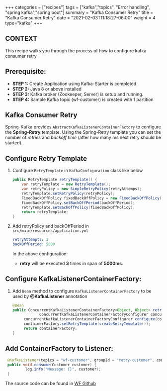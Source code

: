 +++
categories = ["recipes"]
tags = ["kafka","topics", "Error handling", "spring kafka","spring boot"]
summary = "Kafka Consumer Retry"
title = "Kafka Consumer Retry"
date = "2021-02-03T11:18:27-06:00"
weight = 4
type="kafka"
+++

## CONTEXT
This recipe walks you through the process of how to configure kafka consumer retry

## Prerequisite:

- **STEP 1:** Create Application using Kafka-Starter is completed.
- **STEP 2:** Java 8 or above installed
- **STEP 3:** Kafka broker (Zookeeper, Server) is setup and running.
- **STEP 4:** Sample Kafka topic (wf-customer) is created with 1 partition 


## Kafka Consumer Retry

Spring-Kafka provides `AbstractKafkaListenerContainerFactory` to configure the **Spring-Retry** template. 
Using the Spring-Retry template you can set the number of _retries_ and _backoff time_ (after how many ms next retry should be started).

## Configure Retry Template 

1. Configure `RetryTemplate` in `KafkaConfiguration` class like below
   
    ```java
    public RetryTemplate retryTemplate() {
        var retryTemplate = new RetryTemplate();
        var retryPolicy = new SimpleRetryPolicy(retryAttemps);
        retryTemplate.setRetryPolicy(retryPolicy);
        FixedBackOffPolicy fixedBackOffPolicy = new FixedBackOffPolicy();
        fixedBackOffPolicy.setBackOffPeriod(backOffPeriod);
        retryTemplate.setBackOffPolicy(fixedBackOffPolicy);
        return retryTemplate;
    }
   ```
1. Add retryPolicy and backOffPeriod in `src/main/resources/application.yml`

    ```yaml
    retryAttempts: 3
    backOffPeriod: 5000
    ```
   
   In the above configuration:
   * **retry** will be executed **3** times in span of **5000ms**.
   
## Configure KafkaListenerContainerFactory:

1. Add `Bean` method to configure `KafkaListenerContainerFactory` to be used by **@KafkaListener** annotation

    ```java
    @Bean
    public ConcurrentKafkaListenerContainerFactory<Object, Object> retryContainerFactory(
                ConcurrentKafkaListenerContainerFactoryConfigurer concurrentKafkaListenerContainerFactoryConfigurer) {        ConcurrentKafkaListenerContainerFactory<Object, Object> containerFactory = new ConcurrentKafkaListenerContainerFactory<>();
         concurrentKafkaListenerContainerFactoryConfigurer.configure(containerFactory, consumerFactory());
         containerFactory.setRetryTemplate(createRetryTemplate());
         return containerFactory;
    }
    ```
## Add ContainerFactory to Listener:

   ```java
    @KafkaListener(topics = "wf-customer", groupId = "retry-customer", containerFactory = "retryContainerFactory", errorHandler = "customerConsumerErrorHandler")
    public void consume(Customer customer) {
            log.info("Message: {}", customer);
    }
   ```
    
   The source code can be found in [WF Github](http://hop.hosting.wellsfargo.com/kafka-starter)

